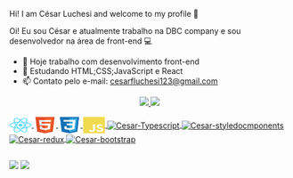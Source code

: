 Hi! I am César Luchesi and welcome to my profile  🤗

Oi! Eu sou César e atualmente trabalho na DBC company e sou desenvolvedor na área de front-end 💻

- 🔭 Hoje trabalho com desenvolvimento front-end
- 🌱 Estudando HTML;CSS;JavaScript e React
- 📫 Contato pelo e-mail: cesarfluchesi123@gmail.com

<div align="center">
  <a href="https://github.com/CesarLuchesi">
 <img height="150em" src="https://github-readme-stats.vercel.app/api?username=CesarLuchesi&show_icons=true&theme=dracula&include_all_commits=true&count_private=true"/>
  <img height="150em" src="https://github-readme-stats.vercel.app/api/top-langs/?username=CesarLuchesi&layout=compact&langs_count=7&theme=dracula"/>
</div>
  
  <div style="display: inline_block", "justify-content: space-between" ><br>
  <img align="center" alt="Cesar-React" height="30" width="40" src="https://raw.githubusercontent.com/devicons/devicon/master/icons/react/react-original.svg">
  <img align="center" alt="Cesar-HTML" height="30" width="40" src="https://raw.githubusercontent.com/devicons/devicon/master/icons/html5/html5-original.svg">
  <img align="center" alt="Cesar-CSS" height="30" width="40" src="https://raw.githubusercontent.com/devicons/devicon/master/icons/css3/css3-original.svg">
  <img align="center" alt="Cesar-Js" height="30" width="40" src="https://raw.githubusercontent.com/devicons/devicon/master/icons/javascript/javascript-plain.svg">
  <img align="center" alt="Cesar-Typescript" height="30" width="40" src="https://cdn.jsdelivr.net/gh/devicons/devicon/icons/typescript/typescript-original.svg"> 
  <img align="center" alt="Cesar-styledocmponents" height="30" width="70" src="https://img.shields.io/badge/styled--components-DB7093?style=for-the-badge&logo=styled-components&logoColor=white"> 
  <img align="center" alt="Cesar-redux" height="30" width="40" src="https://cdn.jsdelivr.net/gh/devicons/devicon/icons/redux/redux-original.svg"> 
<img align="center" alt="Cesar-bootstrap" height="30" width="40" src="https://cdn.jsdelivr.net/gh/devicons/devicon/icons/bootstrap/bootstrap-plain-wordmark.svg"> 
</div>

  ##
  
  <div align:"center">
  <a href = "mailto:cesarfluchesi123@gmail.com"><img src="https://img.shields.io/badge/-Gmail-%23333?style=for-the-badge&logo=gmail&logoColor=white" target="_blank"></a>
  <a href="https://www.linkedin.com/in/cesarluchesi/" target="_blank"><img src="https://img.shields.io/badge/-LinkedIn-%230077B5?style=for-the-badge&logo=linkedin&logoColor=white" target="_blank"></a> 
  </div>
